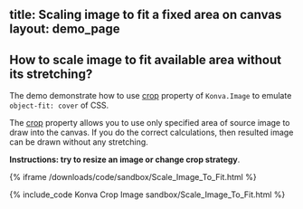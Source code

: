 title: Scaling image to fit a fixed area on canvas
layout: demo_page
---

## How to scale image to fit available area without its stretching?

The demo demonstrate how to use [crop](/api/Konva.Image.html#crop) property of `Konva.Image` to emulate `object-fit: cover` of CSS.

The [crop](https://konvajs.org/api/Konva.Image.html#crop) property allows you to use only specified area of source image to draw into the canvas. If you do the correct calculations, then resulted image can be drawn without any stretching.

**Instructions: try to resize an image or change crop strategy**.

{% iframe /downloads/code/sandbox/Scale_Image_To_Fit.html %}

{% include_code Konva Crop Image sandbox/Scale_Image_To_Fit.html %}
